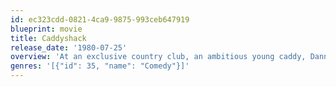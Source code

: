 ```yaml
---
id: ec323cdd-0821-4ca9-9875-993ceb647919
blueprint: movie
title: Caddyshack
release_date: '1980-07-25'
overview: 'At an exclusive country club, an ambitious young caddy, Danny Noonan, eagerly pursues a caddy scholarship in hopes of attending college and, in turn, avoiding a job at the lumber yard. In order to succeed, he must first win the favour of the elitist Judge Smails, and then the caddy golf tournament which Smails sponsors.'
genres: '[{"id": 35, "name": "Comedy"}]'
---
```

